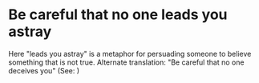 
# Be careful that no one leads you astray
Here "leads you astray" is a metaphor for persuading someone to believe something that is not true. Alternate translation: "Be careful that no one deceives you" (See: )